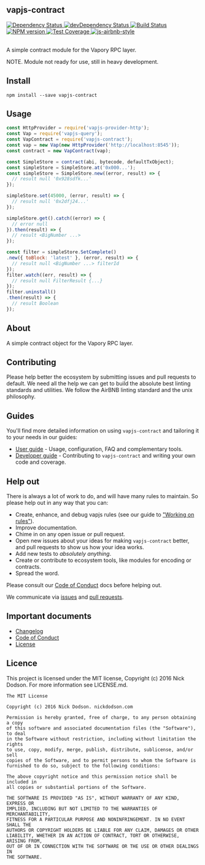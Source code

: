## vapjs-contract

<div>
  <!-- Dependency Status -->
  <a href="https://david-dm.org/vapjs/vapjs-contract">
    <img src="https://david-dm.org/vapjs/vapjs-contract.svg"
    alt="Dependency Status" />
  </a>

  <!-- devDependency Status -->
  <a href="https://david-dm.org/vapjs/vapjs-contract#info=devDependencies">
    <img src="https://david-dm.org/vapjs/vapjs-contract/dev-status.svg" alt="devDependency Status" />
  </a>

  <!-- Build Status -->
  <a href="https://travis-ci.org/vapjs/vapjs-contract">
    <img src="https://travis-ci.org/vapjs/vapjs-contract.svg"
    alt="Build Status" />
  </a>

  <!-- NPM Version -->
  <a href="https://www.npmjs.org/package/vapjs-contract">
    <img src="http://img.shields.io/npm/v/vapjs-contract.svg"
    alt="NPM version" />
  </a>

  <!-- Test Coverage -->
  <a href="https://coveralls.io/r/vapjs/vapjs-contract">
    <img src="https://coveralls.io/repos/github/vapjs/vapjs-contract/badge.svg" alt="Test Coverage" />
  </a>

  <!-- Javascript Style -->
  <a href="http://airbnb.io/javascript/">
    <img src="https://img.shields.io/badge/code%20style-airbnb-brightgreen.svg" alt="js-airbnb-style" />
  </a>
</div>

<br />

A simple contract module for the Vapory RPC layer.

NOTE. Module not ready for use, still in heavy development.

## Install

```
npm install --save vapjs-contract
```

## Usage

```js
const HttpProvider = require('vapjs-provider-http');
const Vap = require('vapjs-query');
const VapContract = require('vapjs-contract');
const vap = new Vap(new HttpProvider('http://localhost:8545'));
const contract = new VapContract(vap);

const SimpleStore = contract(abi, bytecode, defaultTxObject);
const simpleStore = SimpleStore.at('0x000...');
const simpleStore = SimpleStore.new((error, result) => {
  // result null '0x928sdfk...'
});

simpleStore.set(45000, (error, result) => {
  // result null '0x2dfj24...'
});

simpleStore.get().catch((error) => {
  // error null
}).then(result) => {
  // result <BigNumber ...>
});

const filter = simpleStore.SetComplete()
.new({ toBlock: 'latest' }, (error, result) => {
  // result null <BigNumber ...> filterId
});
filter.watch((err, result) => {
  // result null FilterResult {...}
});
filter.uninstall()
.then(result) => {
  // result Boolean
});
```

## About

A simple contract object for the Vapory RPC layer.

## Contributing

Please help better the ecosystem by submitting issues and pull requests to default. We need all the help we can get to build the absolute best linting standards and utilities. We follow the AirBNB linting standard and the unix philosophy.

## Guides

You'll find more detailed information on using `vapjs-contract` and tailoring it to your needs in our guides:

- [User guide](docs/user-guide.md) - Usage, configuration, FAQ and complementary tools.
- [Developer guide](docs/developer-guide.md) - Contributing to `vapjs-contract` and writing your own code and coverage.

## Help out

There is always a lot of work to do, and will have many rules to maintain. So please help out in any way that you can:

- Create, enhance, and debug vapjs rules (see our guide to ["Working on rules"](./github/CONTRIBUTING.md)).
- Improve documentation.
- Chime in on any open issue or pull request.
- Open new issues about your ideas for making `vapjs-contract` better, and pull requests to show us how your idea works.
- Add new tests to *absolutely anything*.
- Create or contribute to ecosystem tools, like modules for encoding or contracts.
- Spread the word.

Please consult our [Code of Conduct](CODE_OF_CONDUCT.md) docs before helping out.

We communicate via [issues](https://github.com/vapjs/vapjs-contract/issues) and [pull requests](https://github.com/vapjs/vapjs-contract/pulls).

## Important documents

- [Changelog](CHANGELOG.md)
- [Code of Conduct](CODE_OF_CONDUCT.md)
- [License](https://raw.githubusercontent.com/vapjs/vapjs-contract/master/LICENSE)

## Licence

This project is licensed under the MIT license, Copyright (c) 2016 Nick Dodson. For more information see LICENSE.md.

```
The MIT License

Copyright (c) 2016 Nick Dodson. nickdodson.com

Permission is hereby granted, free of charge, to any person obtaining a copy
of this software and associated documentation files (the "Software"), to deal
in the Software without restriction, including without limitation the rights
to use, copy, modify, merge, publish, distribute, sublicense, and/or sell
copies of the Software, and to permit persons to whom the Software is
furnished to do so, subject to the following conditions:

The above copyright notice and this permission notice shall be included in
all copies or substantial portions of the Software.

THE SOFTWARE IS PROVIDED "AS IS", WITHOUT WARRANTY OF ANY KIND, EXPRESS OR
IMPLIED, INCLUDING BUT NOT LIMITED TO THE WARRANTIES OF MERCHANTABILITY,
FITNESS FOR A PARTICULAR PURPOSE AND NONINFRINGEMENT. IN NO EVENT SHALL THE
AUTHORS OR COPYRIGHT HOLDERS BE LIABLE FOR ANY CLAIM, DAMAGES OR OTHER
LIABILITY, WHETHER IN AN ACTION OF CONTRACT, TORT OR OTHERWISE, ARISING FROM,
OUT OF OR IN CONNECTION WITH THE SOFTWARE OR THE USE OR OTHER DEALINGS IN
THE SOFTWARE.
```
